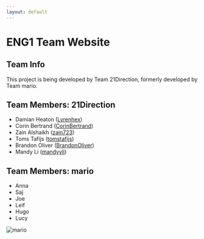 ```yaml
---
layout: default
---
```


# ENG1 Team Website

## Team Info
This project is being developed by Team 21Direction, formerly developed by Team mario.

## Team Members: 21Direction
- Damian Heaton ([Lyrenhex](https://github.com/lyrenhex))
- Corin Bertrand ([CorinBertrand](https://github.com/CorinBertrand))
- Zain Alshaikh ([zain723](https://github.com/zain723))
- Toms Tafijs ([tomstafijs](https://github.com/tomstafijs))
- Brandon Oliver ([BrandonOliver](https://github.com/BrandonOliver))
- Mandy Li ([mandyyli](https://github.com/mandyyli))

## Team Members: mario
- Anna 
- Saj
- Joe
- Leif
- Hugo
- Lucy

![mario](/img/mario.jpg)
